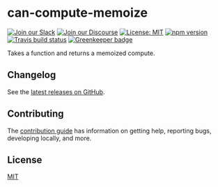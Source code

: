 # can-compute-memoize

[![Join our Slack](https://img.shields.io/badge/slack-join%20chat-611f69.svg)](https://www.bitovi.com/community/slack?utm_source=badge&utm_medium=badge&utm_campaign=pr-badge&utm_content=badge)
[![Join our Discourse](https://img.shields.io/discourse/https/forums.bitovi.com/posts.svg)](https://forums.bitovi.com/?utm_source=badge&utm_medium=badge&utm_campaign=pr-badge&utm_content=badge)
[![License: MIT](https://img.shields.io/badge/license-MIT-blue.svg)](https://github.com/canjs/can-compute-memoize/blob/master/LICENSE)
[![npm version](https://badge.fury.io/js/can-compute-memoize.svg)](https://www.npmjs.com/package/can-compute-memoize)
[![Travis build status](https://travis-ci.org/canjs/can-compute-memoize.svg?branch=master)](https://travis-ci.org/canjs/can-compute-memoize)
[![Greenkeeper badge](https://badges.greenkeeper.io/canjs/can-compute-memoize.svg)](https://greenkeeper.io/)

Takes a function and returns a memoized compute.

## Changelog

See the [latest releases on GitHub](https://github.com/canjs/can-compute-memoize/releases).

## Contributing

The [contribution guide](https://github.com/canjs/can-compute-memoize/blob/master/CONTRIBUTING.md) has information on getting help, reporting bugs, developing locally, and more.

## License

[MIT](https://github.com/canjs/can-compute-memoize/blob/master/LICENSE)
